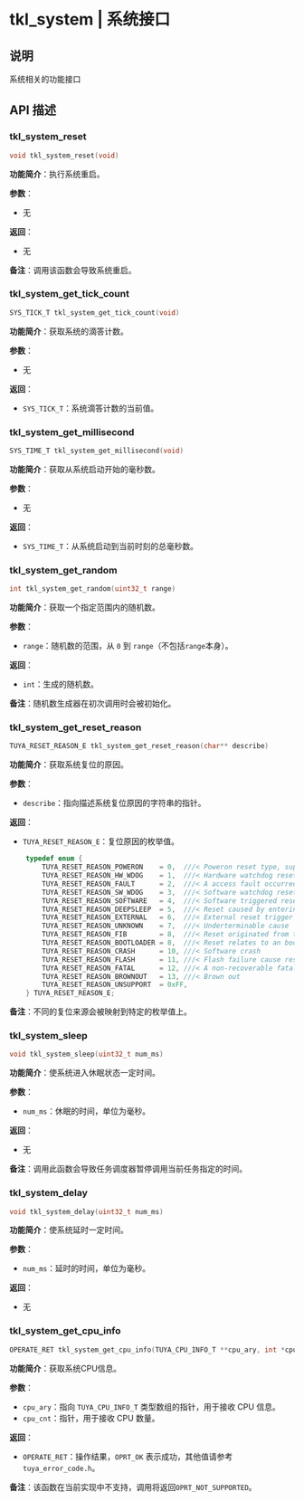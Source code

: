 # tkl_system | 系统接口

## 说明

系统相关的功能接口

## API 描述

### tkl_system_reset

```c
void tkl_system_reset(void)
```

**功能简介**：执行系统重启。

**参数**：

- 无

**返回**：

- 无

**备注**：调用该函数会导致系统重启。

### tkl_system_get_tick_count

```c
SYS_TICK_T tkl_system_get_tick_count(void)
```

**功能简介**：获取系统的滴答计数。

**参数**：

- 无

**返回**：

- `SYS_TICK_T`：系统滴答计数的当前值。

### tkl_system_get_millisecond

```c
SYS_TIME_T tkl_system_get_millisecond(void)
```

**功能简介**：获取从系统启动开始的毫秒数。

**参数**：

- 无

**返回**：

- `SYS_TIME_T`：从系统启动到当前时刻的总毫秒数。

### tkl_system_get_random

```c
int tkl_system_get_random(uint32_t range)
```

**功能简介**：获取一个指定范围内的随机数。

**参数**：

- `range`：随机数的范围，从 `0` 到 `range`（不包括`range`本身）。

**返回**：

- `int`：生成的随机数。

**备注**：随机数生成器在初次调用时会被初始化。

### tkl_system_get_reset_reason

```c
TUYA_RESET_REASON_E tkl_system_get_reset_reason(char** describe)
```

**功能简介**：获取系统复位的原因。

**参数**：

- `describe`：指向描述系统复位原因的字符串的指针。

**返回**：

- `TUYA_RESET_REASON_E`：复位原因的枚举值。

```c
    typedef enum {
        TUYA_RESET_REASON_POWERON    = 0,  ///< Poweron reset type, supply voltage < power-on threshold (TY_RST_POWER_OFF)
        TUYA_RESET_REASON_HW_WDOG    = 1,  ///< Hardware watchdog reset occurred (TY_RST_HARDWARE_WATCHDOG)
        TUYA_RESET_REASON_FAULT      = 2,  ///< A access fault occurred (TY_RST_FATAL_EXCEPTION)
        TUYA_RESET_REASON_SW_WDOG    = 3,  ///< Software watchdog reset occurred (TY_RST_SOFTWARE_WATCHDOG)
        TUYA_RESET_REASON_SOFTWARE   = 4,  ///< Software triggered reset (TY_RST_SOFTWARE)
        TUYA_RESET_REASON_DEEPSLEEP  = 5,  ///< Reset caused by entering deep sleep (TY_RST_DEEPSLEEP)
        TUYA_RESET_REASON_EXTERNAL   = 6,  ///< External reset trigger        (TY_RST_HARDWARE)
        TUYA_RESET_REASON_UNKNOWN    = 7,  ///< Underterminable cause
        TUYA_RESET_REASON_FIB        = 8,  ///< Reset originated from the FIB bootloader
        TUYA_RESET_REASON_BOOTLOADER = 8,  ///< Reset relates to an bootloader
        TUYA_RESET_REASON_CRASH      = 10, ///< Software crash
        TUYA_RESET_REASON_FLASH      = 11, ///< Flash failure cause reset
        TUYA_RESET_REASON_FATAL      = 12, ///< A non-recoverable fatal error occurred
        TUYA_RESET_REASON_BROWNOUT   = 13, ///< Brown out
        TUYA_RESET_REASON_UNSUPPORT  = 0xFF,
    } TUYA_RESET_REASON_E;
```

**备注**：不同的复位来源会被映射到特定的枚举值上。

### tkl_system_sleep

```c
void tkl_system_sleep(uint32_t num_ms)
```

**功能简介**：使系统进入休眠状态一定时间。

**参数**：

- `num_ms`：休眠的时间，单位为毫秒。

**返回**：

- 无

**备注**：调用此函数会导致任务调度器暂停调用当前任务指定的时间。

### tkl_system_delay

```c
void tkl_system_delay(uint32_t num_ms)
```

**功能简介**：使系统延时一定时间。

**参数**：

- `num_ms`：延时的时间，单位为毫秒。

**返回**：

- 无

### tkl_system_get_cpu_info

```c
OPERATE_RET tkl_system_get_cpu_info(TUYA_CPU_INFO_T **cpu_ary, int *cpu_cnt)
```

**功能简介**：获取系统CPU信息。

**参数**：

- `cpu_ary`：指向 `TUYA_CPU_INFO_T` 类型数组的指针，用于接收 CPU 信息。
- `cpu_cnt`：指针，用于接收 CPU 数量。

**返回**：

- `OPERATE_RET`：操作结果，`OPRT_OK` 表示成功，其他值请参考 `tuya_error_code.h`。

**备注**：该函数在当前实现中不支持，调用将返回`OPRT_NOT_SUPPORTED`。
